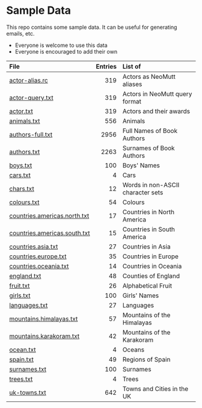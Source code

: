 # Sample Data

This repo contains some sample data.
It can be useful for generating emails, etc.

- Everyone is welcome to use this data
- Everyone is encouraged to add their own

| File                                                         | Entries | List of                           |
| :----------------------------------------------------------- |  -----: | :-------------------------------- |
| [actor-alias.rc](actor-alias.rc)                             |     319 | Actors as NeoMutt aliases         |
| [actor-query.txt](actor-query.txt)                           |     319 | Actors in NeoMutt query format    |
| [actor.txt](actor.txt)                                       |     319 | Actors and their awards           |
| [animals.txt](animals.txt)                                   |     556 | Animals                           |
| [authors-full.txt](authors-full.txt)                         |    2956 | Full Names of Book Authors        |
| [authors.txt](authors.txt)                                   |    2263 | Surnames of Book Authors          |
| [boys.txt](boys.txt)                                         |     100 | Boys' Names                       |
| [cars.txt](cars.txt)                                         |       4 | Cars                              |
| [chars.txt](chars.txt)                                       |      12 | Words in non-ASCII character sets |
| [colours.txt](colours.txt)                                   |      54 | Colours                           |
| [countries.americas.north.txt](countries.americas.north.txt) |      17 | Countries in North America        |
| [countries.americas.south.txt](countries.americas.south.txt) |      15 | Countries in South America        |
| [countries.asia.txt](countries.asia.txt)                     |      27 | Countries in Asia                 |
| [countries.europe.txt](countries.europe.txt)                 |      35 | Countries in Europe               |
| [countries.oceania.txt](countries.oceania.txt)               |      14 | Countries in Oceania              |
| [england.txt](england.txt)                                   |      48 | Counties of England               |
| [fruit.txt](fruit.txt)                                       |      26 | Alphabetical Fruit                |
| [girls.txt](girls.txt)                                       |     100 | Girls' Names                      |
| [languages.txt](languages.txt)                               |      27 | Languages                         |
| [mountains.himalayas.txt](mountains.himalayas.txt)           |      57 | Mountains of the Himalayas        |
| [mountains.karakoram.txt](mountains.karakoram.txt)           |      42 | Mountains of the Karakoram        |
| [ocean.txt](ocean.txt)                                       |       4 | Oceans                            |
| [spain.txt](spain.txt)                                       |      49 | Regions of Spain                  |
| [surnames.txt](surnames.txt)                                 |     100 | Surnames                          |
| [trees.txt](trees.txt)                                       |       4 | Trees                             |
| [uk-towns.txt](uk-towns.txt)                                 |     642 | Towns and Cities in the UK        |

